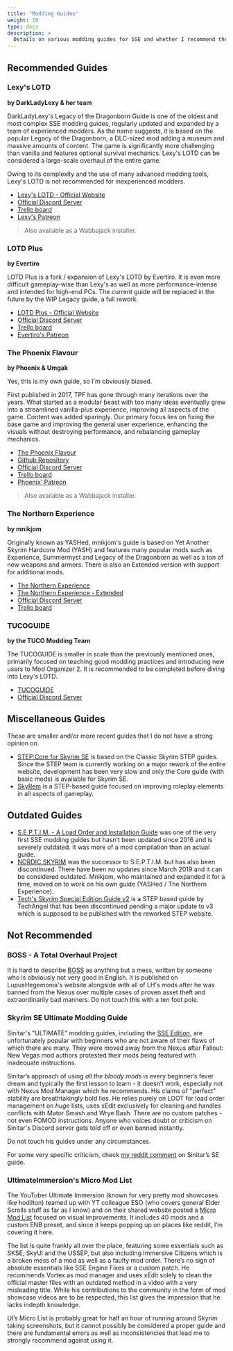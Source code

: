 ```yaml
---
title: "Modding Guides"
weight: 10
type: docs
description: >
  Details on various modding guides for SSE and whether I recommend them.
---
```


## Recommended Guides

### Lexy's LOTD

**by DarkLadyLexy & her team**

DarkLadyLexy's Legacy of the Dragonborn Guide is one of the oldest and most complex SSE modding guides, regularly updated and expanded by a team of experienced modders. As the name suggests, it is based on the popular Legacy of the Dragonborn, a DLC-sized mod adding a museum and massive amounts of content. The game is significantly more challenging than vanilla and features optional survival mechanics. Lexy's LOTD can be considered a large-scale overhaul of the entire game.

Owing to its complexity and the use of many advanced modding tools, Lexy's LOTD is not recommended for inexperienced modders.

- [Lexy's LOTD - Official Website](https://lexyslotd.com/)
- [Official Discord Server](https://discord.com/invite/xj7JcZ7)
- [Trello board](https://trello.com/b/V4o4FPSl/lexys-legacy-of-the-dragonborn-special-edition-suggested-mods)
- [Lexy's Patreon](https://www.patreon.com/user?u=185725)

> Also available as a Wabbajack installer.

### LOTD Plus

**by Evertiro**

LOTD Plus is a fork / expansion of Lexy's LOTD by Evertiro. It is even more difficult gameplay-wise than Lexy's as well as more performance-intense and intended for high-end PCs. The current guide will be replaced in the future by the WIP Legacy guide, a full rework.

- [LOTD Plus - Official Website](https://lotdplus.com/)
- [Official Discord Server](https://discord.gg/E6QUeu2)
- [Trello board](https://trello.com/b/4frV9G6X/suggested-mods)
- [Evertiro's Patreon](https://www.patreon.com/widgitlabs)

### The Phoenix Flavour

**by Phoenix & Umgak**

Yes, this is my own guide, so I'm obviously biased.

First published in 2017, TPF has gone through many iterations over the years. What started as a modular beast with too many ideas eventually grew into a streamlined vanilla-plus experience, improving all aspects of the game. Content was added sparingly. Our primary focus lies on fixing the base game and improving the general user experience, enhancing the visuals without destroying performance, and rebalancing gameplay mechanics.

- [The Phoenix Flavour](https://foreverphoenix.github.io/)
- [Github Repository](https://github.com/foreverphoenix/the-phoenix-flavour)
- [Official Discord Server](https://discord.com/invite/BpwXX5f)
- [Trello board](https://trello.com/b/Rv20fMdV/the-phoenix-flavour-additional-mods)
- [Phoenix' Patreon](https://www.patreon.com/thephoenixflavour)

> Also available as a Wabbajack installer.

### The Northern Experience

**by mnikjom**

Originally known as YASHed, mnikjom's guide is based on Yet Another Skyrim Hardcore Mod (YASH) and features many popular mods such as Experience, Summermyst and Legacy of the Dragonborn as well as a ton of new weapons and armors. There is also an Extended version with support for additional mods.

- [The Northern Experience](https://www.nexusmods.com/skyrimspecialedition/mods/23894)
- [The Northern Experience - Extended](https://www.nexusmods.com/skyrimspecialedition/mods/25479)
- [Official Discord Server](https://discord.com/invite/fuhsnph)
- [Trello board](https://trello.com/b/HcG7ZLBW/the-northern-experience)

### TUCOGUIDE

**by the TUCO Modding Team**

The TUCOGUIDE is smaller in scale than the previously mentioned ones, primarily focused on teaching good modding practices and introducing new users to Mod Organizer 2. It is recommended to be completed before diving into Lexy's LOTD.

- [TUCOGUIDE](https://www.nexusmods.com/skyrimspecialedition/mods/10694)
- [Official Discord Server](https://discord.com/invite/tvjWjCr)

## Miscellaneous Guides

These are smaller and/or more recent guides that I do not have a strong opinion on.

- [STEP:Core for Skyrim SE](https://wiki.step-project.com/STEP:0.3.0b) is based on the Classic Skyrim STEP guides. Since the STEP team is currently working on a major rework of the entire website, development has been very slow and only the Core guide (with basic mods) is available for Skyrim SE.
- [SkyRem](https://wiki.step-project.com/User:DrPharmDawg/SkyRem_Guide_Home) is a STEP-based guide focused on improving roleplay elements in all aspects of gameplay.

## Outdated Guides

- [S.E.P.T.I.M. - A Load Order and Installation Guide](https://www.nexusmods.com/skyrimspecialedition/mods/2846) was one of the very first SSE modding guides but hasn’t been updated since 2016 and is severely outdated. It was more of a mod compilation than an actual guide.
- [NORDIC SKYRIM](https://www.nexusmods.com/skyrimspecialedition/mods/12562) was the successor to S.E.P.T.I.M. but has also been discontinued. There have been no updates since March 2019 and it can be considered outdated. Mnikjom, who maintained and expanded it for a time, moved on to work on his own guide (YASHed / The Northern Experience).
- [Tech's Skyrim Special Edition Guide v2](https://wiki.step-project.com/User:TechAngel85/SSE_Guide/v2) is a STEP based guide by TechAngel that has been discontinued pending a major update to v3 which is supposed to be published with the reworked STEP website.

## Not Recommended

### BOSS - A Total Overhaul Project

It is hard to describe [BOSS](https://lhmods.com/boss-a-total-overhaul-project-for-skyrim-se/) as anything but a mess, written by someone who is obviously not very good in English. It is published on LupusHegemonia's website alongside with all of LH's mods after he was banned from the Nexus over multiple cases of proven asset theft and extraordinarily bad manners. Do not touch this with a ten foot pole.

### Skyrim SE Ultimate Modding Guide

Sinitar's "ULTIMATE" modding guides, including the [SSE Edition]((https://www.sinitargaming.com/skyrim_se.html)), are unfortunately popular with beginners who are not aware of their flaws of which there are many. They were moved away from the Nexus after Fallout: New Vegas mod authors protested their mods being featured with inadequate instructions.

Sinitar’s approach of using *all the bloody mods* is every beginner’s fever dream and typically the first lesson to learn - it doesn’t work, especially not with Nexus Mod Manager which he recommends. His claims of "perfect" stability are breathtakingly bold lies. He relies purely on LOOT for load order management on *huge* lists, uses xEdit exclusively for cleaning and handles conflicts with Mator Smash and Wrye Bash. There are no custom patches - not even FOMOD instructions. Anyone who voices doubt or criticism on Sinitar's Discord server gets told off or even banned instantly.

Do not touch his guides under any circumstances.

For some very specific criticism, check [my reddit comment](https://www.reddit.com/r/skyrimmods/comments/d34mx7/shoutout_to_sinitar_gamings_skyrim_se_ultimate/f001nbb?utm_source=share&utm_medium=web2x) on Sinitar’s SE guide.

### UltimateImmersion's Micro Mod List

The YouTuber Ultimate Immersion (known for very pretty mod showcases like hodilton) teamed up with YT colleague ESO (who covers general Elder Scrolls stuff as far as I know) and on their shared  website posted a [Micro Mod List](https://eso-ui.com/skyrim-se-micro-list/) focused on visual improvements. It includes 40 mods and a custom ENB  preset, and since it keeps popping up on places like reddit, I’m covering it here.

The list is quite frankly all over the place, featuring some essentials such as SKSE, SkyUI and the USSEP, but also including Immersive Citizens which is a broken mess of a mod as well as a faulty mod order. There’s no sign of absolute essentials like SSE Engine Fixes or a custom patch. He recommends Vortex as mod manager and uses xEdit solely to clean the official master files with an outdated method in a video with a very misleading title. While his contributions to the community in the form of mod showcase videos are to be respected, this list gives the impression that he lacks indepth knowledge.

UI’s Micro List is probably great for half an hour of running around Skyrim taking screenshots, but it cannot possibly be considered a proper guide and there are fundamental errors as well as inconsistencies that lead me to strongly recommend against using it.